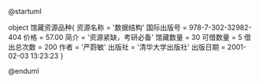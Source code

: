 @startuml

object 馆藏资源品种{
    资源名称 = '数据结构'
    国际出版号 = 978-7-302-32982-404
    价格 = 57.00
    简介 = '资源紧缺，考研必备'
    馆藏数量 = 30
    可借数量 = 5
    借出总次数 = 200
    作者 = '严蔚敏'
    出版社 = '清华大学出版社'
    出版日期 = 2001-02-03 13:23:23
}

@enduml